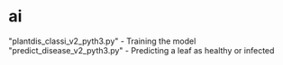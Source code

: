 # ai
"plantdis_classi_v2_pyth3.py" - Training the model
"predict_disease_v2_pyth3.py" - Predicting a leaf as healthy or infected

